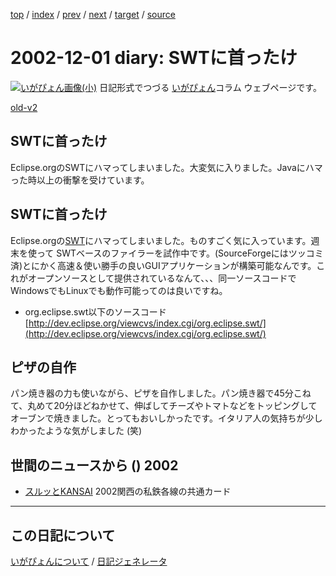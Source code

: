 [top](https://igapyon.github.io/diary/) 
 / [index](https://igapyon.github.io/diary/2002/index.html) 
 / [prev](https://igapyon.github.io/diary/2002/ig021127.html) 
 / [next](https://igapyon.github.io/diary/2002/ig021203.html) 
 / [target](https://igapyon.github.io/diary/2002/ig021201.html) 
 / [source](https://github.com/igapyon/diary/blob/gh-pages/2002/ig021201.html.src.md) 

2002-12-01 diary: SWTに首ったけ
=====================================================================================================
[![いがぴょん画像(小)](https://igapyon.github.io/diary/images/iga200306s.jpg "いがぴょん")](https://igapyon.github.io/diary/memo/memoigapyon.html) 日記形式でつづる [いがぴょん](https://igapyon.github.io/diary/memo/memoigapyon.html)コラム ウェブページです。

[old-v2](ig021201-orig.html)

## SWTに首ったけ

Eclipse.orgのSWTにハマってしまいました。大変気に入りました。Javaにハマった時以上の衝撃を受けています。


## SWTに首ったけ

Eclipse.orgの[SWT](http://dev.eclipse.org/viewcvs/index.cgi/%7Echeckout%7E/platform-swt-home/main.html)にハマってしまいました。ものすごく気に入っています。週末を使って
SWTベースのファイラーを試作中です。(SourceForgeにはツッコミ済)とにかく高速＆使い勝手の良いGUIアプリケーションが構築可能なんです。これがオープンソースとして提供されているなんて、、、同一ソースコードで
WindowsでもLinuxでも動作可能ってのは良いですね。

* org.eclipse.swt以下のソースコード
  [http://dev.eclipse.org/viewcvs/index.cgi/org.eclipse.swt/](http://dev.eclipse.org/viewcvs/index.cgi/org.eclipse.swt/)

## ピザの自作

パン焼き器の力も使いながら、ピザを自作しました。パン焼き器で45分こねて、丸めて20分ほどねかせて、伸ばしてチーズやトマトなどをトッピングしてオーブンで焼きました。とってもおいしかったです。イタリア人の気持ちが少しわかったような気がしました
(笑)

## 世間のニュースから () 2002

* [スルッとKANSAI](http://www.surutto.com/)  2002関西の私鉄各線の共通カード

----------------------------------------------------------------------------------------------------

## この日記について
[いがぴょんについて](https://igapyon.github.io/diary/memo/memoigapyon.html) / [日記ジェネレータ](https://github.com/igapyon/igapyonv3)
